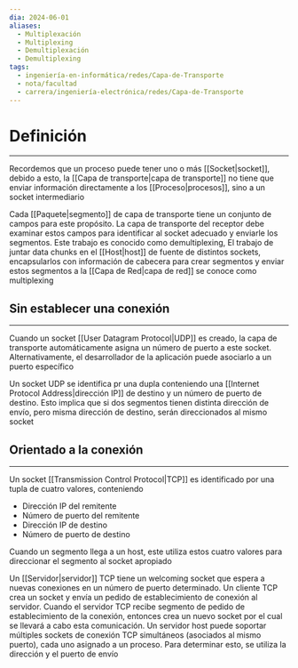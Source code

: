 ```yaml
---
dia: 2024-06-01
aliases:
  - Multiplexación
  - Multiplexing
  - Demultiplexación
  - Demultiplexing
tags:
  - ingeniería-en-informática/redes/Capa-de-Transporte
  - nota/facultad
  - carrera/ingeniería-electrónica/redes/Capa-de-Transporte
---
```

# Definición
---
Recordemos que un proceso puede tener uno o más [[Socket|socket]], debido a esto, la [[Capa de transporte|capa de transporte]] no tiene que enviar información directamente a los [[Proceso|procesos]], sino a un socket intermediario

Cada [[Paquete|segmento]] de capa de transporte tiene un conjunto de campos para este propósito. La capa de transporte del receptor debe examinar estos campos para identificar al socket adecuado y enviarle los segmentos. Este trabajo es conocido como demultiplexing, El trabajo de juntar data chunks en el [[Host|host]] de fuente de distintos sockets, encapsularlos con información de cabecera para crear segmentos y enviar estos segmentos a la [[Capa de Red|capa de red]] se conoce como multiplexing

## Sin establecer una conexión
---
Cuando un socket [[User Datagram Protocol|UDP]] es creado, la capa de transporte automáticamente asigna un número de puerto a este socket. Alternativamente, el desarrollador de la aplicación puede asociarlo a un puerto específico

Un socket UDP se identifica pr una dupla conteniendo una [[Internet Protocol Address|dirección IP]] de destino y un número de puerto de destino. Esto implica que si dos segmentos tienen distinta dirección de envío, pero misma dirección de destino, serán direccionados al mismo socket

## Orientado a la conexión
---
Un socket [[Transmission Control Protocol|TCP]] es identificado por una tupla de cuatro valores, conteniendo
* Dirección IP del remitente
* Número de puerto del remitente
* Dirección IP de destino
* Número de puerto de destino

Cuando un segmento llega a un host, este utiliza estos cuatro valores para direccionar el segmento al socket apropiado

Un [[Servidor|servidor]] TCP tiene un welcoming socket que espera a nuevas conexiones en un número de puerto determinado. Un cliente TCP crea un socket y envía un pedido de establecimiento de conexión al servidor. Cuando el servidor TCP recibe segmento de pedido de establecimiento de la conexión, entonces crea un nuevo socket por el cual se llevará a cabo esta comunicación. Un servidor host puede soportar múltiples sockets de conexión TCP simultáneos (asociados al mismo puerto), cada uno asignado a un proceso. Para determinar esto, se utiliza la dirección y el puerto de envío
